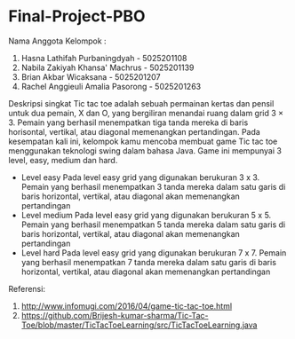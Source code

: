 # Final-Project-PBO

Nama Anggota Kelompok :
1. Hasna Lathifah Purbaningdyah - 5025201108
2. Nabila Zakiyah Khansa' Machrus - 5025201139
3. Brian Akbar Wicaksana - 5025201207
4. Rachel Anggieuli Amalia Pasorong - 5025201263

Deskripsi singkat 
Tic tac toe adalah sebuah permainan kertas dan pensil untuk dua pemain, X dan O, yang bergiliran menandai ruang dalam grid 3 × 3. Pemain yang berhasil menempatkan tiga tanda mereka di baris horisontal, vertikal, atau diagonal memenangkan pertandingan.
Pada kesempatan kali ini, kelompok kamu mencoba membuat game Tic tac toe menggunakan teknologi swing dalam bahasa Java. Game ini mempunyai 3 level, easy, medium dan hard.

- Level easy
Pada level easy grid yang digunakan berukuran 3 x 3. Pemain yang berhasil
menempatkan 3 tanda mereka dalam satu garis di baris horizontal, vertikal, atau diagonal
akan memenangkan pertandingan
- Level medium
Pada level easy grid yang digunakan berukuran 5 x 5. Pemain yang berhasil
menempatkan 5 tanda mereka dalam satu garis di baris horizontal, vertikal, atau diagonal
akan memenangkan pertandingan
- Level hard
Pada level easy grid yang digunakan berukuran 7 x 7. Pemain yang berhasil
menempatkan 7 tanda mereka dalam satu garis di baris horizontal, vertikal, atau diagonal
akan memenangkan pertandingan

Referensi: 
1. http://www.infomugi.com/2016/04/game-tic-tac-toe.html
2. https://github.com/Brijesh-kumar-sharma/Tic-Tac-Toe/blob/master/TicTacToeLearning/src/TicTacToeLearning.java
